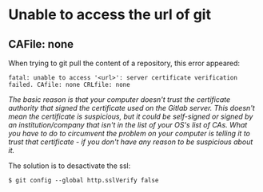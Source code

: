 # Unable to access the url of git

## CAFile: none

When trying to git pull the content of a repository, this error appeared:

```
fatal: unable to access '<url>': server certificate verification failed. CAfile: none CRLfile: none
```

*The basic reason is that your computer doesn't trust the certificate authority that signed the certificate used on the Gitlab server. This doesn't mean the certificate is suspicious, but it could be self-signed or signed by an institution/company that isn't in the list of your OS's list of CAs. What you have to do to circumvent the problem on your computer is telling it to trust that certificate - if you don't have any reason to be suspicious about it.*

The solution is to desactivate the ssl:

```
$ git config --global http.sslVerify false
```
